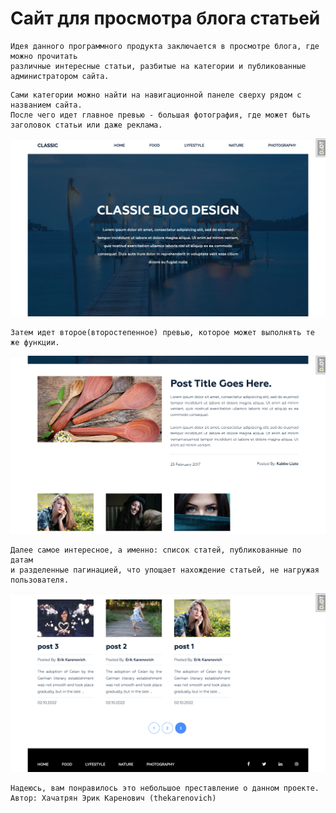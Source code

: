 # Сайт для просмотра блога статьей
 
```
Идея данного программного продукта заключается в просмотре блога, где можно прочитать 
различные интересные статьи, разбитые на категории и публикованные администратором сайта.
```

```
Сами категории можно найти на навигационной панеле сверху рядом с названием сайта.
После чего идет главное превью - большая фотография, где может быть заголовок статьи или даже реклама.
```

![1](https://github.com/thekarenovich/my_blog/blob/master/asserts/1.png)

```
Затем идет второе(второстепенное) превью, которое может выполнять те же функции.
```

![2](https://github.com/thekarenovich/my_blog/blob/master/asserts/2.png)

```
Далее самое интересное, а именно: список статей, публикованные по датам
и разделенные пагинацией, что упощает нахождение статьей, не нагружая пользователя.
```

![4](https://github.com/thekarenovich/my_blog/blob/master/asserts/4.png)

```
Надеюсь, вам понравилось это небольшое преставление о данном проекте. 
Автор: Хачатрян Эрик Каренович (thekarenovich)
```

